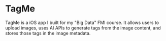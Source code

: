 # TagMe
TagMe is a iOS app I built for my "Big Data" FMI course. It allows users to upload images, uses AI APIs to generate tags from the image content, and stores those tags in the image metadata.
